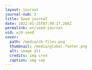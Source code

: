 ```yaml
---
layout: journal
journal-num: 3
title: Seed journal
date: 2022-01-25T07:49:17.286Z
permalink: en/seed-journal
uid: wj0-seed
cover:
  path: /media/cb-files.png
  thumbnail: /media/global-footer.png
  alt: image alt
  credits: img cred
  caption: img cap
---
```

